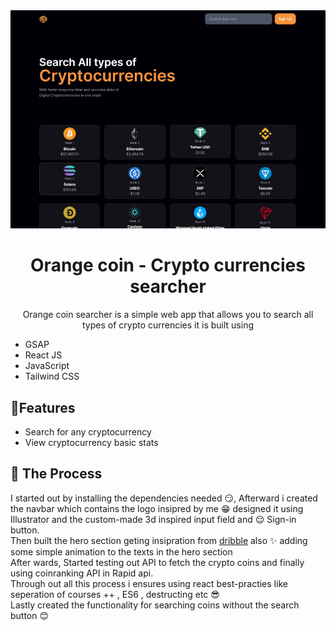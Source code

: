 <div align="center">
<img src="/public/app_screenshot.png"  alt="app"/>

<h1 align="center">Orange coin - Crypto currencies searcher</h1>

<p align="center">Orange coin searcher is a simple web app that allows you to search all types of crypto currencies it is built using
</p>

</div>
<ul>
  <li>GSAP</li>
  <li>React JS</li>
  <li>JavaScript</li>
  <li>Tailwind CSS</li>
</ul>

<div>
<h2>🤖Features</h2>
<ul>
<li>Search for any cryptocurrency</li>
<li>View cryptocurrency basic stats</li>
</ul>
</div>
<div>

<h2>
📁 The Process
</h2>
<p>
I started out by installing the dependencies needed 😏, Afterward i created the navbar which contains the logo insipred by me 😁 designed it using Illustrator and the custom-made 3d inspired input field and 😌 Sign-in button.
<br/>
Then built the hero section geting insipration from  <a href="https://www.dribble.com" target="_blank">dribble</a>
 also ✨ adding some simple animation to the texts in the hero section
 <br/>
 After wards, Started testing out API to fetch the crypto coins and finally using coinranking API in Rapid api.  
<br/>
Through out all this process i ensures using react best-practies like seperation of courses ++ , ES6 , destructing etc 😎
<br/>
Lastly created the functionality for searching coins without the search button 😊  
</p>
</div>
